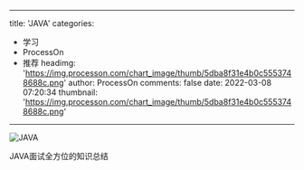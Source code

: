 
---
title: 'JAVA'
categories: 
 - 学习
 - ProcessOn
 - 推荐
headimg: 'https://img.processon.com/chart_image/thumb/5dba8f31e4b0c5553748688c.png'
author: ProcessOn
comments: false
date: 2022-03-08 07:20:34
thumbnail: 'https://img.processon.com/chart_image/thumb/5dba8f31e4b0c5553748688c.png'
---

<div>   
<img class="thumb" alt="JAVA" src="https://img.processon.com/chart_image/thumb/5dba8f31e4b0c5553748688c.png" referrerpolicy="no-referrer">
<p>JAVA面试全方位的知识总结</p>  
</div>
            